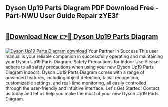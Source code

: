 ## Dyson Up19 Parts Diagram PDF Download Free - Part-NWU User Guide Repair zYE3f

# <h2><a href="http://dfj9xdz.blite.top/?on=Dyson+Up19+Parts+Diagram">🔗Download New 👉🔴 Dyson Up19 Parts Diagram</a></h2>

[![Dyson Up19 Parts Diagram download](https://i.imgur.com/lujVjoI.png)](http://dfj9xdz.blite.top/?on=Dyson+Up19+Parts+Diagram)
Your Partner in Success This user manual is your reliable companion in successfully operating and maintaining your Dyson Up19 Parts Diagram. Safety Precautions for Indoor Use Please adhere to all safety precautions when using your new Dyson Up19 Parts Diagram indoors. Dyson Up19 Parts Diagram comes with a range of advanced features, including object detection, facial recognition, customizable settings, and real-time monitoring, all easily controlled through the user-friendly and intuitive interface. Let's Get Started! Contact us today and let us help you make the most of your new Dyson Up19 Parts Diagram.
